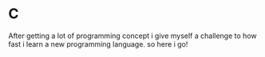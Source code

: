 # C
After getting a lot of programming concept i give myself a challenge to how fast i learn a new programming language. so here i go!
